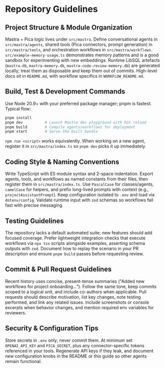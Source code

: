 # Repository Guidelines
## Project Structure & Module Organization
Mastra + Pica logic lives under `src/mastra`. Define conversational agents in `src/mastra/agents`, shared tools (Pica connectors, prompt generation) in `src/mastra/tools`, and orchestration workflows in `src/mastra/workflows`. `src/example-memory-usage.ts` demonstrates memory patterns and is a good sandbox for experimenting with new embeddings. Runtime LibSQL artefacts (`mastra.db`, `mastra-memory.db`, `mastra-code-review-memory.db`) are generated locally; treat them as disposable and keep them out of commits. High-level docs sit in `README.md`, with workflow specifics in `WORKFLOW_README.md`.

## Build, Test & Development Commands
Use Node 20.9+ with your preferred package manager; pnpm is fastest. Typical flow:
```bash
pnpm install
pnpm dev          # Launch Mastra dev playground with hot reload
pnpm build        # Compile agents/workflows for deployment
pnpm start        # Serve the built bundle
```
`npm run <script>` works equivalently. When working on a new agent, register it in `src/mastra/index.ts` so `pnpm dev` picks it up immediately.

## Coding Style & Naming Conventions
Write TypeScript with ES module syntax and 2-space indentation. Export agents, tools, and workflows as named constants from their files, then register them in `src/mastra/index.ts`. Use `PascalCase` for classes/agents, `camelCase` for helpers, and prefix long-lived prompts with context (e.g., `projectAssistantPrompt`). Keep configuration isolated to `.env` and load via `dotenv/config`. Validate runtime input with `zod` schemas so workflows fail fast with precise messaging.

## Testing Guidelines
The repository lacks a default automated suite; new features should add focused coverage. Prefer lightweight integration checks that execute workflows via `npx tsx` scripts alongside examples, asserting schema outputs with `zod`. Document how to replay the scenario in your PR description and ensure `pnpm build` passes before requesting review.

## Commit & Pull Request Guidelines
Recent history uses concise, present-tense summaries ("Added new workflows for project onboarding…"). Follow the same tone, keep commits scoped to a logical unit, and include co-authors when applicable. Pull requests should describe motivation, list key changes, note testing performed, and link any related issues. Include screenshots or console excerpts when behavior changes, and mention required env variables for reviewers.

## Security & Configuration Tips
Store secrets in `.env` only; never commit them. At minimum set `OPENAI_API_KEY` and `PICA_SECRET`, plus any connector-specific tokens referenced in your tools. Regenerate API keys if they leak, and document new configuration knobs in the README or this guide so other agents remain functional.
